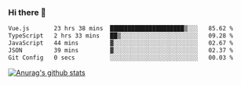 ### Hi there 👋



<!--
**webB1an/webB1an** is a ✨ _special_ ✨ repository because its `README.md` (this file) appears on your GitHub profile.

Here are some ideas to get you started:

- 🔭 I’m currently working on ...
- 🌱 I’m currently learning ...
- 👯 I’m looking to collaborate on ...
- 🤔 I’m looking for help with ...
- 💬 Ask me about ...
- 📫 How to reach me: ...
- 😄 Pronouns: ...
- ⚡ Fun fact: ...
-->

<!--START_SECTION:waka-->

```txt
Vue.js       23 hrs 38 mins  █████████████████████▒░░░   85.62 %
TypeScript   2 hrs 33 mins   ██▒░░░░░░░░░░░░░░░░░░░░░░   09.28 %
JavaScript   44 mins         ▓░░░░░░░░░░░░░░░░░░░░░░░░   02.67 %
JSON         39 mins         ▓░░░░░░░░░░░░░░░░░░░░░░░░   02.37 %
Git Config   0 secs          ░░░░░░░░░░░░░░░░░░░░░░░░░   00.03 %
```

<!--END_SECTION:waka-->


[![Anurag's github stats](https://github-readme-stats.vercel.app/api?username=webB1an&show_icons=true&theme=radical)](https://github.com/anuraghazra/github-readme-stats)

